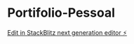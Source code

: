 # Portifolio-Pessoal

[Edit in StackBlitz next generation editor ⚡️](https://stackblitz.com/~/github.com/victormattos564/Portifolio-Pessoal)